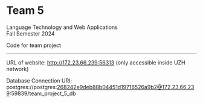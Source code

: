 # Team 5

Language Technology and Web Applications  
Fall Semester 2024

Code for team project

---

URL of website: http://172.23.66.239:56313
(only accessible inside UZH network)

Database Connection URI: postgres://postgres:268242e9deb88b04451d19716526a9b2@172.23.66.239:59839/team_project_5_db
